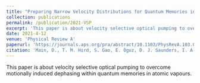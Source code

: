 ```yaml
---
title: "Preparing Narrow Velocity Distributions for Quantum Memories in Room-Temperature Alkali Vapours"
collection: publications
permalink: /publication/2021-VSP
excerpt: 'This paper is about velocity selective optical pumping to overcome motionally induced dephasing within quantum memories in atomic vapours.'
date: 2021-4-12
venue: 'Physical Review A'
paperurl: 'https://journals.aps.org/pra/abstract/10.1103/PhysRevA.103.043105'
citation: 'Main, D., T. M. Hird, S. Gao, E. Oguz, D. J. Saunders, I. A. Walmsley, and P. M. Ledingham. (2021)"Preparing Narrow Velocity Distributions for Quantum Memories in Room-Temperature Alkali Vapours". Physical Review A, 103(4), 043105.'
---
```

This paper is about velocity selective optical pumping to overcome motionally induced dephasing within quantum memories in atomic vapours.
